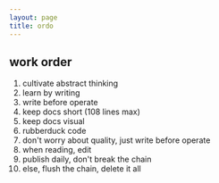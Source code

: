 ```yaml
---
layout: page
title: ordo
---
```

## work order

01. cultivate abstract thinking
02. learn by writing
03. write before operate
04. keep docs short (108 lines max)
05. keep docs visual
06. rubberduck code
07. don't worry about quality, just write before operate
08. when reading, edit
09. publish daily, don't break the chain
10. else, flush the chain, delete it all